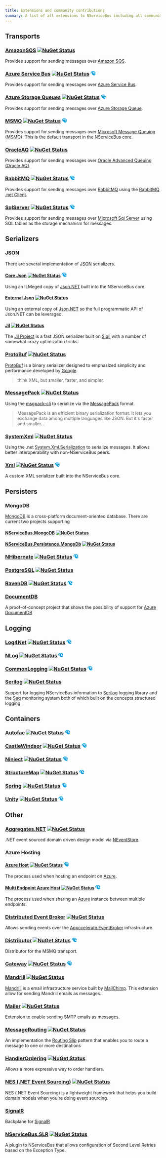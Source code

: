 ```yaml
---
title: Extensions and community contributions
summary: A list of all extensions to NServiceBus including all community contributions and external integrations
---
```


## Transports 

### [AmazonSQS](https://github.com/ahofman/NServiceBus.AmazonSQS) <a href="http://www.nuget.org/packages/NServiceBus.AmazonSQS/"><img src="http://img.shields.io/nuget/v/NServiceBus.AmazonSQS.svg?" alt="NuGet Status"></a>

Provides support for sending messages over [Amazon SQS](http://aws.amazon.com/sqs/). 

### [Azure Service Bus](/nservicebus/windows-azure-transport.md)  <a href="http://www.nuget.org/packages/NServiceBus.Azure.Transports.WindowsAzureServiceBus/"><img src="http://img.shields.io/nuget/v/NServiceBus.Azure.Transports.WindowsAzureServiceBus.svg?" alt="NuGet Status"></a> <a href="http://particular.net/"><img src="particular-project.png" alt="A Particular run project"></a>

Provides support for sending messages over [Azure Service Bus](http://azure.microsoft.com/en-us/services/service-bus/).

### [Azure Storage Queues](/nservicebus/windows-azure-transport.md) <a href="http://www.nuget.org/packages/NServiceBus.Azure.Transports.WindowsAzureStorageQueues/"><img src="http://img.shields.io/nuget/v/NServiceBus.Azure.Transports.WindowsAzureStorageQueues.svg?" alt="NuGet Status"></a> <a href="http://particular.net/"><img src="particular-project.png" alt="A Particular run project"></a>

Provides support for sending messages over [Azure Storage Queue](http://azure.microsoft.com/en-us/documentation/articles/storage-dotnet-how-to-use-queues/).

### [MSMQ](/nservicebus/msmqtransportconfig.md) <a href="http://www.nuget.org/packages/NServiceBus/"><img src="http://img.shields.io/nuget/v/NServiceBus.svg?" alt="NuGet Status"></a> <a href="http://particular.net/"><img src="particular-project.png" alt="A Particular run project"></a>

Provides support for sending messages over [Microsoft Message Queuing (MSMQ)](https://msdn.microsoft.com/en-us/library/ms711472%28v=vs.85%29.aspx). This is the default transport in the NServiceBus core.

### [OracleAQ](https://github.com/rosieks/NServiceBus.OracleAQ) <a href="http://www.nuget.org/packages/NServiceBus.OracleAQ/"><img src="http://img.shields.io/nuget/v/NServiceBus.OracleAQ.svg?" alt="NuGet Status"></a>

Provides support for sending messages over [Oracle Advanced Queuing (Oracle AQ)](http://docs.oracle.com/cd/B10500_01/appdev.920/a96587/qintro.htm).

### [RabbitMQ](/nservicebus/rabbitmq/) <a href="http://www.nuget.org/packages/NServiceBus.RabbitMQ/"><img src="http://img.shields.io/nuget/v/NServiceBus.RabbitMQ.svg?" alt="NuGet Status"></a> <a href="http://particular.net/"><img src="particular-project.png" alt="A Particular run project"></a>

Provides support for sending messages over [RabbitMQ](http://www.rabbitmq.com/) using the [RabbitMQ .net Client](http://www.nuget.org/packages/RabbitMQ.Client/).

### [SqlServer](/nservicebus/sqlserver/) <a href="http://www.nuget.org/packages/NServiceBus.SqlServer/"><img src="http://img.shields.io/nuget/v/NServiceBus.SqlServer.svg?" alt="NuGet Status"></a> <a href="http://particular.net/"><img src="particular-project.png" alt="A Particular run project"></a>

Provides support for sending messages over  [Microsoft Sql Server](http://www.microsoft.com/en-us/server-cloud/products/sql-server/) using SQL tables as the storage mechanism for messages.

## Serializers

### JSON

There are several implementation of [JSON](http://en.wikipedia.org/wiki/JSON) serializers.

#### [Core Json](/) <a href="http://www.nuget.org/packages/NServiceBus/"><img src="http://img.shields.io/nuget/v/NServiceBus.svg?" alt="NuGet Status"></a> <a href="http://particular.net/"><img src="particular-project.png" alt="A Particular run project"></a>

Using an ILMeged copy of [Json.NET](http://www.newtonsoft.com/json) built into the NServiceBus core.

#### [External Json](/) <a href="http://www.nuget.org/packages/NServiceBus.Newtonsoft.Json/"><img src="http://img.shields.io/nuget/v/NServiceBus.Newtonsoft.Json.svg?" alt="NuGet Status"></a>

Using an external copy of [Json.NET](http://www.newtonsoft.com/json) so the full programmatic API of Json.NET can be leveraged.

#### [Jil](https://github.com/SimonCropp/NServiceBus.Jil) <a href="http://www.nuget.org/packages/NServiceBus.Jil/"><img src="http://img.shields.io/nuget/v/NServiceBus.Jil.svg?" alt="NuGet Status"></a>

The [Jil Project](https://github.com/kevin-montrose/Jil) is a fast JSON serializer built on [Sigil](https://github.com/kevin-montrose/Sigil) with a number of somewhat crazy optimization tricks.

### [ProtoBuf](https://github.com/SimonCropp/NServiceBus.ProtoBuf) <a href="http://www.nuget.org/packages/NServiceBus.ProtoBuf/"><img src="http://img.shields.io/nuget/v/NServiceBus.ProtoBuf.svg?" alt="NuGet Status"></a>

[ProtoBuf](https://code.google.com/p/protobuf-net/) is a binary serializer designed to emphasized simplicity and performance developed by [Google](https://developers.google.com/protocol-buffers/).

> think XML, but smaller, faster, and simpler. 

### [MessagePack](https://github.com/SimonCropp/NServiceBus.MessagePack) <a href="http://www.nuget.org/packages/NServiceBus.MessagePack/"><img src="http://img.shields.io/nuget/v/NServiceBus.MessagePack.svg?" alt="NuGet Status"></a>

Using the [msgpack-cli](https://github.com/msgpack/msgpack-cli) to serialize via the [MessagePack](http://msgpack.org/) format. 

> MessagePack is an efficient binary serialization format. It lets you exchange data among multiple languages like JSON. But it's faster and smaller. .

### [SystemXml](https://github.com/fhalim/NServiceBus.Serializers.SystemXml) <a href="http://www.nuget.org/packages/NServiceBus.Serializers.SystemXml/"><img src="http://img.shields.io/nuget/v/NServiceBus.Serializers.SystemXml.svg?" alt="NuGet Status"></a>

Using the .net [System.Xml.Serialization](http://msdn.microsoft.com/en-us/library/system.xml.serialization.aspx) to serialize messages. It allows better interoperability with non-NServiceBus peers.

### [Xml](/) <a href="http://www.nuget.org/packages/NServiceBus/"><img src="http://img.shields.io/nuget/v/NServiceBus.svg?" alt="NuGet Status"></a> <a href="http://particular.net/"><img src="particular-project.png" alt="A Particular run project"></a>

A custom XML serializer built into the NServiceBus core.

## Persisters

### MongoDB

[MongoDB](http://www.mongodb.org/) is a cross-platform document-oriented database. There are current two projects supporting 

#### [NServiceBus.MongoDB](https://github.com/sbmako/NServiceBus.MongoDB) <a href="http://www.nuget.org/packages/NServiceBus.MongoDB/"><img src="http://img.shields.io/nuget/v/NServiceBus.MongoDB.svg?" alt="NuGet Status"></a>

#### [NServiceBus.Persistence.MongoDb](https://github.com/tekmaven/NServiceBus.Persistence.MongoDb) <a href="http://www.nuget.org/packages/NServiceBus.Persistence.MongoDb/"><img src="http://img.shields.io/nuget/v/NServiceBus.Persistence.MongoDb.svg?" alt="NuGet Status"></a>

### [NHibernate](/nservicebus/relational-persistence-using-nhibernate.md) <a href="http://www.nuget.org/packages/NServiceBus.NHibernate/"><img src="http://img.shields.io/nuget/v/NServiceBus.NHibernate.svg?" alt="NuGet Status"></a> <a href="http://particular.net/"><img src="particular-project.png" alt="A Particular run project"></a>

### [PostgreSQL](https://github.com/fhalim/NServiceBus.PostgreSQL) <a href="http://www.nuget.org/packages/NServiceBus.PostgreSQL/"><img src="http://img.shields.io/nuget/v/NServiceBus.PostgreSQL.svg?" alt="NuGet Status"></a>

### [RavenDB](/nservicebus/ravendb/) <a href="http://www.nuget.org/packages/NServiceBus.RavenDB/"><img src="http://img.shields.io/nuget/v/NServiceBus.RavenDB.svg?" alt="NuGet Status"></a> <a href="http://particular.net/"><img src="particular-project.png" alt="A Particular run project"></a>

### [DocumentDB](https://github.com/synhershko/NServiceBus.DocumentDB)

A proof-of-concept project that shows the possibility of support for [Azure DocumentDB](http://azure.microsoft.com/en-us/services/documentdb/)

## Logging

### [Log4Net](/nservicebus/logging-in-nservicebus.md#log4net)  <a href="http://www.nuget.org/packages/NServiceBus.Log4Net/"><img src="http://img.shields.io/nuget/v/NServiceBus.Log4Net.svg?" alt="NuGet Status"></a> <a href="http://particular.net/"><img src="particular-project.png" alt="A Particular run project"></a>

### [NLog](/nservicebus/logging-in-nservicebus.md#nlog) <a href="http://www.nuget.org/packages/NServiceBus.NLog/"><img src="http://img.shields.io/nuget/v/NServiceBus.NLog.svg?" alt="NuGet Status"></a> <a href="http://particular.net/"><img src="particular-project.png" alt="A Particular run project"></a>

### [CommonLogging](/nservicebus/logging-in-nservicebus.md#commonlogging) <a href="http://www.nuget.org/packages/NServiceBus.CommonLogging/"><img src="http://img.shields.io/nuget/v/NServiceBus.CommonLogging.svg?" alt="NuGet Status"></a> <a href="http://particular.net/"><img src="particular-project.png" alt="A Particular run project"></a>

### [Serilog](https://github.com/SimonCropp/NServiceBus.Serilog) <a href="http://www.nuget.org/packages/NServiceBus.Serilog/"><img src="http://img.shields.io/nuget/v/NServiceBus.Serilog.svg?" alt="NuGet Status"></a>

Support for logging NServiceBus information to [Serilog](http://serilog.net/) logging library and the [Seq](http://getseq.net/) monitoring system both of which built on the concepts structured logging.

## Containers

### [Autofac](/nservicebus/containers.md) <a href="http://www.nuget.org/packages/NServiceBus.Autofac/"><img src="http://img.shields.io/nuget/v/NServiceBus.Autofac.svg?" alt="NuGet Status"></a> <a href="http://particular.net/"><img src="particular-project.png" alt="A Particular run project"></a>

### [CastleWindsor](/nservicebus/containers.md) <a href="http://www.nuget.org/packages/NServiceBus.CastleWindsor/"><img src="http://img.shields.io/nuget/v/NServiceBus.CastleWindsor.svg?" alt="NuGet Status"></a> <a href="http://particular.net/"><img src="particular-project.png" alt="A Particular run project"></a>

### [Ninject](/nservicebus/containers.md) <a href="http://www.nuget.org/packages/NServiceBus.Ninject/"><img src="http://img.shields.io/nuget/v/NServiceBus.Ninject.svg?" alt="NuGet Status"></a> <a href="http://particular.net/"><img src="particular-project.png" alt="A Particular run project"></a>

### [StructureMap](/nservicebus/containers.md)  <a href="http://www.nuget.org/packages/NServiceBus.StructureMap/"><img src="http://img.shields.io/nuget/v/NServiceBus.StructureMap.svg?" alt="NuGet Status"></a> <a href="http://particular.net/"><img src="particular-project.png" alt="A Particular run project"></a>

### [Spring](/nservicebus/containers.md) <a href="http://www.nuget.org/packages/NServiceBus.Spring/"><img src="http://img.shields.io/nuget/v/NServiceBus.Spring.svg?" alt="NuGet Status"></a> <a href="http://particular.net/"><img src="particular-project.png" alt="A Particular run project"></a>

### [Unity](/nservicebus/containers.md) <a href="http://www.nuget.org/packages/NServiceBus.Unity/"><img src="http://img.shields.io/nuget/v/NServiceBus.Unity.svg?" alt="NuGet Status"></a> <a href="http://particular.net/"><img src="particular-project.png" alt="A Particular run project"></a>

## Other

### [Aggregates.NET](https://github.com/volak/Aggregates.NET) <a href="http://www.nuget.org/packages/Aggregates.NET/"><img src="http://img.shields.io/nuget/v/Aggregates.NET.svg?" alt="NuGet Status"></a>

.NET event sourced domain driven design model via [NEventStore](http://www.appccelerate.com/distributedeventbroker.html).

### Azure Hosting

#### [Azure Host](/nservicebus/hosting-nservicebus-in-windows-azure.md) <a href="http://www.nuget.org/packages/NServiceBus.Hosting.Azure/"><img src="http://img.shields.io/nuget/v/NServiceBus.Hosting.Azure.svg?" alt="NuGet Status"></a> <a href="http://particular.net/"><img src="particular-project.png" alt="A Particular run project"></a>

The process used when hosting an endpoint on [Azure](http://azure.microsoft.com/en-us/).

#### [Multi Endpoint Azure Host](/nservicebus/hosting-nservicebus-in-windows-azure.md) <a href="http://www.nuget.org/packages/NServiceBus.Hosting.Azure.HostProcess/"><img src="http://img.shields.io/nuget/v/NServiceBus.Hosting.Azure.HostProcess.svg?" alt="NuGet Status"></a> <a href="http://particular.net/"><img src="particular-project.png" alt="A Particular run project"></a>

The process used when sharing an [Azure](http://azure.microsoft.com/en-us/) instance between multiple endpoints.

### [Distributed Event Broker](https://github.com/appccelerate/distributedeventbroker.nservicebus) <a href="http://www.nuget.org/packages/Appccelerate.DistributedEventBroker.NServiceBus/"><img src="http://img.shields.io/nuget/v/Appccelerate.DistributedEventBroker.NServiceBus.svg?" alt="NuGet Status"></a> 

Allows sending events over the [Appccelerate.EventBroker](http://www.appccelerate.com/distributedeventbroker.html) infrastructure.

### [Distributor](/nservicebus/load-balancing-with-the-distributor.md) <a href="http://www.nuget.org/packages/NServiceBus.Distributor.MSMQ/"><img src="http://img.shields.io/nuget/v/NServiceBus.Distributor.MSMQ.svg?" alt="NuGet Status"></a> <a href="http://particular.net/"><img src="particular-project.png" alt="A Particular run project"></a>

Distributor for the MSMQ transport.

### [Gateway](/nservicebus/introduction-to-the-gateway.md) <a href="http://www.nuget.org/packages/NServiceBus.Gateway/"><img src="http://img.shields.io/nuget/v/NServiceBus.Gateway.svg?" alt="NuGet Status"></a> <a href="http://particular.net/"><img src="particular-project.png" alt="A Particular run project"></a>

### [Mandrill](https://github.com/feinoujc/NServiceBus.Mandrill) <a href="http://www.nuget.org/packages/Aggregates.NET/"><img src="http://img.shields.io/nuget/v/Aggregates.NET.svg?" alt="NuGet Status"></a>

[Mandrill](http://mandrill.com/) is a email infrastructure service built by [MailChimp](http://mailchimp.com/). This extension allow for sending Mandrill emails as messages.

### [Mailer](https://github.com/SimonCropp/NServiceBus.Mailer) <a href="http://www.nuget.org/packages/NServiceBus.Mailer/"><img src="http://img.shields.io/nuget/v/NServiceBus.Mailer.svg?" alt="NuGet Status"></a>

Extension to enable sending SMTP emails as messages.

### [MessageRouting](https://github.com/jbogard/NServiceBus.MessageRouting) <a href="http://www.nuget.org/packages/NServiceBus.MessageRouting/"><img src="http://img.shields.io/nuget/v/NServiceBus.MessageRouting.svg?" alt="NuGet Status"></a>

An implementation the [Routing Slip](http://www.enterpriseintegrationpatterns.com/RoutingTable.html) pattern that enables you to route a message to one or more destinations

### [HandlerOrdering](https://github.com/SimonCropp/HandlerOrdering) <a href="http://www.nuget.org/packages/HandlerOrdering/"><img src="http://img.shields.io/nuget/v/HandlerOrdering.svg?" alt="NuGet Status"></a>

Allows a more expressive way to order handlers.

### [NES (.NET Event Sourcing)](https://github.com/elliotritchie/NES) <a href="http://www.nuget.org/packages/NES.NServiceBus/"><img src="http://img.shields.io/nuget/v/NES.NServiceBus.svg?" alt="NuGet Status"></a>

NES (.NET Event Sourcing) is a lightweight framework that helps you build domain models when you're doing event sourcing.

### [SignalR](https://github.com/roycornelissen/SignalR.NServiceBus)

Backplane for [SignalR](http://signalr.net/)

### [NServiceBus.SLR](https://github.com/KenBerg75/NServiceBus.SLR) <a href="http://www.nuget.org/packages/NServiceBus.SLR/"><img src="http://img.shields.io/nuget/v/NServiceBus.SLR.svg?" alt="NuGet Status"></a>

A plugin to NServiceBus that allows configuration of Second Level Retries based on the Exception Type.